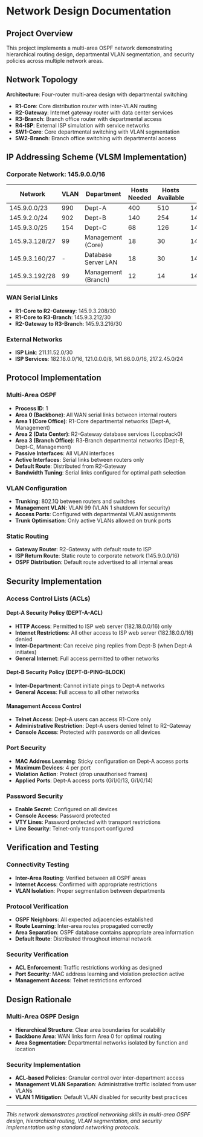 # Network Design Documentation

## Project Overview

This project implements a multi-area OSPF network demonstrating hierarchical routing design, departmental VLAN segmentation, and security policies across multiple network areas.

## Network Topology

**Architecture**: Four-router multi-area design with departmental switching
- **R1-Core**: Core distribution router with inter-VLAN routing
- **R2-Gateway**: Internet gateway router with data center services
- **R3-Branch**: Branch office router with departmental access
- **R4-ISP**: External ISP simulation with service networks
- **SW1-Core**: Core departmental switching with VLAN segmentation
- **SW2-Branch**: Branch office switching with departmental access

## IP Addressing Scheme (VLSM Implementation)

### Corporate Network: 145.9.0.0/16

| Network | VLAN | Department | Hosts Needed | Hosts Available | Subnet | Subnet Mask | Gateway |
|---------|------|------------|--------------|-----------------|--------|-------------|---------|
| 145.9.0.0/23 | 990 | Dept-A | 400 | 510 | 145.9.0.0 | 255.255.254.0 | 145.9.0.1 |
| 145.9.2.0/24 | 902 | Dept-B | 140 | 254 | 145.9.2.0 | 255.255.255.0 | 145.9.2.1 |
| 145.9.3.0/25 | 154 | Dept-C | 68 | 126 | 145.9.3.0 | 255.255.255.128 | 145.9.3.1 |
| 145.9.3.128/27 | 99 | Management (Core) | 18 | 30 | 145.9.3.128 | 255.255.255.224 | 145.9.3.129 |
| 145.9.3.160/27 | - | Database Server LAN | 18 | 30 | 145.9.3.160 | 255.255.255.224 | 145.9.3.161 (Lo0) |
| 145.9.3.192/28 | 99 | Management (Branch) | 12 | 14 | 145.9.3.192 | 255.255.255.240 | 145.9.3.193 |

### WAN Serial Links
- **R1-Core to R2-Gateway**: 145.9.3.208/30
- **R1-Core to R3-Branch**: 145.9.3.212/30
- **R2-Gateway to R3-Branch**: 145.9.3.216/30

### External Networks
- **ISP Link**: 211.11.52.0/30
- **ISP Services**: 182.18.0.0/16, 121.0.0.0/8, 141.66.0.0/16, 217.2.45.0/24

## Protocol Implementation

### Multi-Area OSPF
- **Process ID**: 1
- **Area 0 (Backbone)**: All WAN serial links between internal routers
- **Area 1 (Core Office)**: R1-Core departmental networks (Dept-A, Management)
- **Area 2 (Data Center)**: R2-Gateway database services (Loopback0)
- **Area 3 (Branch Office)**: R3-Branch departmental networks (Dept-B, Dept-C, Management)
- **Passive Interfaces**: All VLAN interfaces
- **Active Interfaces**: Serial links between routers only
- **Default Route**: Distributed from R2-Gateway
- **Bandwidth Tuning**: Serial links configured for optimal path selection

### VLAN Configuration
- **Trunking**: 802.1Q between routers and switches
- **Management VLAN**: VLAN 99 (VLAN 1 shutdown for security)
- **Access Ports**: Configured with departmental VLAN assignments
- **Trunk Optimisation**: Only active VLANs allowed on trunk ports

### Static Routing
- **Gateway Router**: R2-Gateway with default route to ISP
- **ISP Return Route**: Static route to corporate network (145.9.0.0/16)
- **OSPF Distribution**: Default route advertised to all internal areas

## Security Implementation

### Access Control Lists (ACLs)

#### Dept-A Security Policy (DEPT-A-ACL)
- **HTTP Access**: Permitted to ISP web server (182.18.0.0/16) only
- **Internet Restrictions**: All other access to ISP web server (182.18.0.0/16) denied
- **Inter-Department**: Can receive ping replies from Dept-B (when Dept-A initiates)
- **General Internet**: Full access permitted to other networks

#### Dept-B Security Policy (DEPT-B-PING-BLOCK)
- **Inter-Department**: Cannot initiate pings to Dept-A networks
- **General Access**: Full access to all other networks

#### Management Access Control
- **Telnet Access**: Dept-A users can access R1-Core only
- **Administrative Restriction**: Dept-A users denied telnet to R2-Gateway
- **Console Access**: Protected with passwords on all devices

### Port Security
- **MAC Address Learning**: Sticky configuration on Dept-A access ports
- **Maximum Devices**: 4 per port
- **Violation Action**: Protect (drop unauthorised frames)
- **Applied Ports**: Dept-A access ports (Gi1/0/13, Gi1/0/14)

### Password Security
- **Enable Secret**: Configured on all devices
- **Console Access**: Password protected
- **VTY Lines**: Password protected with transport restrictions
- **Line Security**: Telnet-only transport configured

## Verification and Testing

### Connectivity Testing
- **Inter-Area Routing**: Verified between all OSPF areas
- **Internet Access**: Confirmed with appropriate restrictions
- **VLAN Isolation**: Proper segmentation between departments

### Protocol Verification
- **OSPF Neighbors**: All expected adjacencies established
- **Route Learning**: Inter-area routes propagated correctly
- **Area Separation**: OSPF database contains appropriate area information
- **Default Route**: Distributed throughout internal network

### Security Verification
- **ACL Enforcement**: Traffic restrictions working as designed
- **Port Security**: MAC address learning and violation protection active
- **Management Access**: Telnet restrictions enforced

## Design Rationale

### Multi-Area OSPF Design
- **Hierarchical Structure**: Clear area boundaries for scalability
- **Backbone Area**: WAN links form Area 0 for optimal routing
- **Area Segmentation**: Departmental networks isolated by function and location

### Security Implementation
- **ACL-based Policies**: Granular control over inter-department access
- **Management VLAN Separation**: Administrative traffic isolated from user VLANs
- **VLAN 1 Mitigation**: Default VLAN disabled for security best practices

---

*This network demonstrates practical networking skills in multi-area OSPF design, hierarchical routing, VLAN segmentation, and security implementation using standard networking protocols.*
